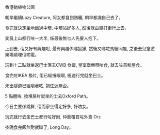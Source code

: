 香港動植物公園

朝早繼續Lazy Creature, 阿女都食到熟曬, 朝早都識自己去了。

食完就決定坐地鐵過中環, 中環站好多人, 然後就由畢打街行上去。

奕晨上山都行咗一大半, 係最後無乜人先要人抱下。

上到去, 佢又好有興趣咁, 最有興趣係睇狐獴, 然後又睇咗馬騮同龜, 之後去兒童遊樂場燒埋佢啲電。

玩到十二點就坐返巴士落去CWB 食飯, 皇室堡無嘢啱食, 就去咗意粉屋食。

食完咗IKEA 換片, 佢已經扭眼瞓, 極速行完就坐巴士。

未出隧道已經瞓著咗, 抱住返屋企。

5 點醒咗, 換埋屎片就坐的士去Oxford Path。

今日主要係跳舞, 佢而家坐得定好多, 好叻女。

玩完就行去坐巴士都行咗好耐, 仲重覆買咗外賣 Orz

夜晚食完飯無耐就瞓了, Long Day。
